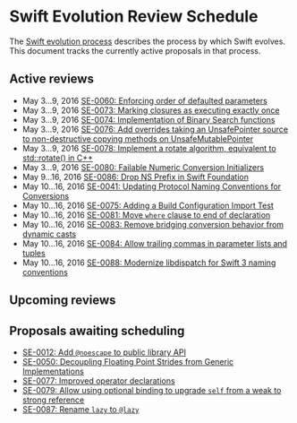 # Swift Evolution Review Schedule

The [Swift evolution process][evolution-process] describes the process
by which Swift evolves. This document tracks the currently active
proposals in that process.

## Active reviews

* May 3...9, 2016 [SE-0060: Enforcing order of defaulted parameters](proposals/0060-defaulted-parameter-order.md)
* May 3...9, 2016 [SE-0073: Marking closures as executing exactly once](proposals/0073-noescape-once.md)
* May 3...9, 2016 [SE-0074: Implementation of Binary Search functions](proposals/0074-binary-search.md)
* May 3...9, 2016 [SE-0076: Add overrides taking an UnsafePointer source to non-destructive copying methods on UnsafeMutablePointer](proposals/0076-copying-to-unsafe-mutable-pointer-with-unsafe-pointer-source.md)
* May 3...9, 2016 [SE-0078: Implement a rotate algorithm, equivalent to std::rotate() in C++](proposals/0078-rotate-algorithm.md)
* May 3...9, 2016 [SE-0080: Failable Numeric Conversion Initializers](proposals/0080-failable-numeric-initializers.md)
* May 9...16, 2016 [SE-0086: Drop NS Prefix in Swift Foundation](proposals/0086-drop-foundation-ns.md)
* May 10...16, 2016 [SE-0041: Updating Protocol Naming Conventions for Conversions](proposals/0041-conversion-protocol-conventions.md)
* May 10...16, 2016 [SE-0075: Adding a Build Configuration Import Test](proposals/0075-import-test.md)
* May 10...16, 2016 [SE-0081: Move `where` clause to end of declaration](proposals/0081-move-where-expression.md)
* May 10...16, 2016 [SE-0083: Remove bridging conversion behavior from dynamic casts](proposals/0083-remove-bridging-from-dynamic-casts.md)
* May 10...16, 2016 [SE-0084: Allow trailing commas in parameter lists and tuples](proposals/0084-trailing-commas.md)
* May 10...16, 2016 [SE-0088: Modernize libdispatch for Swift 3 naming conventions](proposals/0088-libdispatch-for-swift3.md)

## Upcoming reviews


## Proposals awaiting scheduling

* [SE-0012: Add `@noescape` to public library API](proposals/0012-add-noescape-to-public-library-api.md)
* [SE-0050: Decoupling Floating Point Strides from Generic Implementations](proposals/0087-floating-point-stride.md)
* [SE-0077: Improved operator declarations](proposals/0077-operator-precedence.md)
* [SE-0079: Allow using optional binding to upgrade `self` from a weak to strong reference](proposals/0079-upgrade-self-from-weak-to-strong.md)
* [SE-0087: Rename `lazy` to `@lazy`](proposals/0087-lazy-attribute.md)

[evolution-process]: process.md  "The Swift evolution process"

